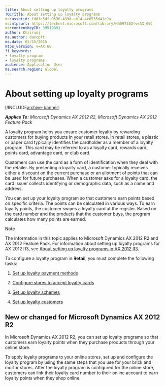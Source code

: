 ```yaml
---
title: About setting up loyalty programs
TOCTitle: About setting up loyalty programs
ms:assetid: fd8fc5df-0530-439d-ab14-4c0533d41c9a
ms:mtpsurl: https://technet.microsoft.com/library/Hh597302(v=AX.60)
ms:contentKeyID: 39519391
author: Khairunj
ms.author: daxcpft
ms.date: 05/15/2015
mtps_version: v=AX.60
f1_keywords:
- loyalty program
- loyalty programs
audience: Application User
ms.search.region: Global
---
```


# About setting up loyalty programs 


[!INCLUDE[archive-banner](includes/archive-banner.md)]


_**Applies To:** Microsoft Dynamics AX 2012 R2, Microsoft Dynamics AX 2012 Feature Pack_

A loyalty program helps you ensure customer loyalty by rewarding customers for buying products in your retail stores. In retail stores, a plastic or paper card typically identifies the cardholder as a member of a loyalty program. This card may be referred to as a loyalty card, rewards card, points card, advantage card, or club card.

Customers can use the card as a form of identification when they deal with the retailer. By presenting a loyalty card, a customer typically receives either a discount on the current purchase or an allotment of points that can be used for future purchases. When a customer asks for a loyalty card, the card issuer collects identifying or demographic data, such as a name and address.

You can set up your loyalty program so that customers earn points based on specific criteria. The points can be calculated in various ways. To earn loyalty points, the customer swipes a loyalty card at the register. Based on the card number and the products that the customer buys, the program calculates how many points are earned.


> [!NOTE]
> <P>The information in this topic applies to Microsoft Dynamics AX 2012 R2 and AX 2012 Feature Pack. For information about setting up loyalty programs for AX 2012 R3, see <A href="about-setting-up-loyalty-programs-in-ax-2012-r3.md">About setting up loyalty programs in AX 2012 R3</A>.</P>



To configure a loyalty program in **Retail**, you must complete the following tasks:

1.  [Set up loyalty payment methods](set-up-loyalty-payment-methods.md)

2.  [Configure stores to accept loyalty cards](configure-stores-to-accept-loyalty-cards.md)

3.  [Set up loyalty schemes](set-up-loyalty-schemes.md)

4.  [Set up loyalty customers](set-up-loyalty-customers.md)

## New or changed for Microsoft Dynamics AX 2012 R2

In Microsoft Dynamics AX 2012 R2, you can set up loyalty programs so that customers earn loyalty points when they purchase products through your online store.

To apply loyalty programs to your online stores, set up and configure the loyalty program by using the same steps that you use for your brick and mortar stores. After the loyalty program is configured for the online store, customers can link their loyalty card number to their online account to earn loyalty points when they shop online.

  


